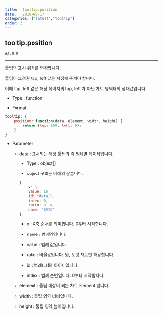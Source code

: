```yaml
---
title:  tooltip.position
date:   2018-08-17
categories: ["latest","tooltip"]
order: 3
---
```


## tooltip.position

_`#2.0.0`_

---

툴팁의 표시 위치를 변경합니다.

툴팁이 그려질 top, left 값을 지정해 주셔야 합니다.

이때 top, left 값은 해당 페이지의 top, left 가 아닌 차트 영역내의 상대값입니다.

* Type : function

* Format
```javascript
tooltip: {
    position: function(data, element, width, height) {
        return {top: 300, left: 0};
    }
}
```

* Parameter

  * data : 표시되는 해당 툴팁의 각 범례별 데이터입니다. 

    * Type : object[]

    * object 구조는 아래와 같습니다.

    ```javascript
	{
		x: 5,
		value: 16,
		id: "data1",
		index: 0,
		ratio: 0.16,
		name: "범례1"
	}
    ```

    * x : X축 순서를 의미합니다. 0부터 시작합니다.

    * name : 범례명입니다.

    * value : 범례 값입니다.

    * ratio : 비율값입니다. 원, 도넛 차트만 해당합니다.

    * id : 범례(그룹) 아이디입니다.

    * index : 범례 순번입니다. 0부터 시작합니다.

  * element : 툴팁 대상이 되는 차트 Element 입니다.
  
  * width : 툴팁 영역 너비입니다.

  * height : 툴팁 영역 높이입니다.
